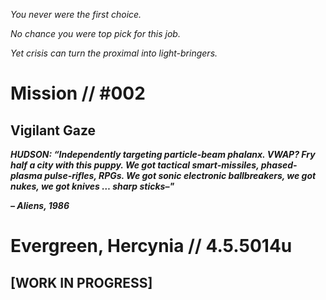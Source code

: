 _You never were the first choice._

_No chance you were top pick for this job._ 

_Yet crisis can turn the proximal into light-bringers._

# Mission // #002
## Vigilant Gaze

**_HUDSON: “Independently targeting particle-beam phalanx. VWAP? Fry half a city with this puppy. We got tactical smart-missiles, phased-plasma pulse-rifles, RPGs. We got sonic electronic ballbreakers, we got nukes, we got knives … sharp sticks–"_**

**_– Aliens, 1986_**

# Evergreen, Hercynia // 4.5.5014u

## [WORK IN PROGRESS]
